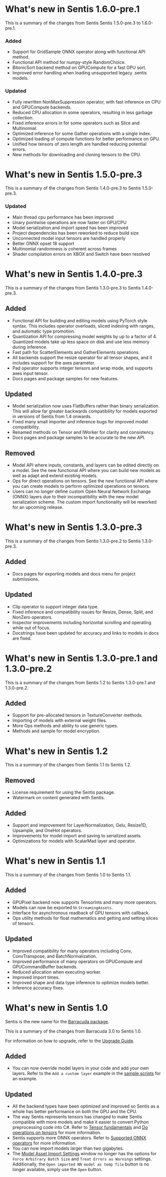 # What's new in Sentis 1.6.0-pre.1

This is a summary of the changes from Sentis Sentis 1.5.0-pre.3 to 1.6.0-pre.1.

### Added
- Support for GridSample ONNX operator along with functional API method.
- Functional API method for numpy-style RandomChoice.
- BitonicSort backend method on GPUCompute for a fast GPU sort.
- Improved error handling when loading unsupported legacy .sentis models.

### Updated
- Fully rewritten NonMaxSuppression operator, with fast inference on CPU and GPUCompute backends.
- Reduced CPU allocation in some operators, resulting in less garbage collection.
- Fixed inference errors in for some operators such as Slice and Multinomial.
- Optimized inference for some Gather operations with a single index.
- Optimized loading of compute functions for better performance on GPU.
- Unified how tensors of zero length are handled reducing potential errors.
- New methods for downloading and cloning tensors to the CPU.

# What's new in Sentis 1.5.0-pre.3

This is a summary of the changes from Sentis 1.4.0-pre.3 to Sentis 1.5.0-pre.3.

### Updated
- Main thread cpu performance has been improved
- Unary pointwise operations are now faster on GPU/CPU
- Model serialization and import speed has been improved
- Project dependencies has been reworked to reduce build size
- Unconnected model input tensors are handled properly
- Better ONNX opset 18 support
- Multinomial randomness is coherent across frames
- Shader compilation errors on XBOX and Switch have been resolved

# What's new in Sentis 1.4.0-pre.3

This is a summary of the changes from Sentis 1.3.0-pre.3 to Sentis 1.4.0-pre.3.

## Added

- Functional API for building and editing models using PyTorch style syntax. This includes operator overloads, sliced indexing with ranges, and automatic type promotion.
- Quantization API for compressing model weights by up to a factor of 4. Quantized models take up less space on disk and use less memory during inference.
- Fast path for ScatterElements and GatherElements operations.
- All backends support the resize operator for all tensor shapes, and it includes support for the axes parameter.
- Pad operator supports integer tensors and wrap mode, and supports axes input tensor.
- Docs pages and package samples for new features.

## Updated

- Model serialization now uses FlatBuffers rather than binary serialization. This will allow far greater backwards compatibility for models exported in versions of Sentis from 1.4 onwards.
- Fixed many small importer and inference bugs for improved model compatibility.
- Renamed methods on Tensor and IWorker for clarity and consistency.
- Docs pages and package samples to be accurate to the new API.

## Removed

- Model API where inputs, constants, and layers can be edited directly on a model. See the new functional API where you can build new models as well as adapt and extend existing models.
- Ops for direct operations on tensors. See the new functional API where you can create models to perform optimized operations on tensors.
- Users can no longer define custom Open Neural Network Exchange (ONNX) layers due to their incompatibility with the new model serialization scheme. The custom import functionality will be reworked for an upcoming release.

# What's new in Sentis 1.3.0-pre.3

This is a summary of the changes from Sentis 1.3.0-pre.2 to Sentis 1.3.0-pre.3.

## Added

- Docs pages for exporting models and docs menu for project submissions.

## Updated

- Clip operator to support integer data type.
- Fixed inference and compatibility issues for Resize, Dense, Split, and NonZero operators.
- Inspector improvements including horizontal scrolling and operating while out of focus.
- Docstrings have been updated for accuracy and links to models in docs are fixed.

# What's new in Sentis 1.3.0-pre.1 and 1.3.0-pre.2

This is a summary of the changes from Sentis 1.2 to Sentis 1.3.0-pre.1 and 1.3.0-pre.2.

## Added

- Support for pre-allocated tensors in TextureConverter methods.
- Importing of models with external weight files.
- More Ops methods and ability to use generic types.
- Methods and sample for model encryption.

# What's new in Sentis 1.2

This is a summary of the changes from Sentis 1.1 to Sentis 1.2.

## Removed

- License requirement for using the Sentis package.
- Watermark on content generated with Sentis.

## Added

- Support and improvement for LayerNormalization, Gelu, Resize1D, Upsample, and OneHot operators.
- Improvements for model import and saving to serialized assets.
- Optimizations for models with ScalarMad layer and operator.

# What's new in Sentis 1.1

This is a summary of the changes from Sentis 1.0 to Sentis 1.1.

## Added

- GPUPixel backend now supports TensorInts and many more operators.
- Models can now be exported to `StreamingAssets`.
- Interface for asynchronous readback of GPU tensors with callback.
- Ops utility methods for float mathematics and getting and setting slices of tensors.

## Updated

- Improved compatibility for many operators including Conv, ConvTranspose, and BatchNormalization.
- Improved performance of many operators on GPUCompute and GPUCommandBuffer backends.
- Reduced allocation when executing worker.
- Improved import times.
- Improved shape and data type inference to optimize models better.
- Inference accuracy fixes.

# What's new in Sentis 1.0

Sentis is the new name for the [Barracuda package](https://docs.unity3d.com/Packages/com.unity.barracuda@3.0/manual/index.html).

This is a summary of the changes from Barracuda 3.0 to Sentis 1.0.

For information on how to upgrade, refer to the [Upgrade Guide](upgrade-guide.md).

## Added

- You can now override model layers in your code and add your own layers. Refer to the `Add a custom layer` example in the [sample scripts](package-samples.md) for an example.


## Updated

- All the backend types have been optimized and improved so Sentis as a whole has better performance on both the GPU and the CPU.
- The way Sentis represents tensors has changed to make Sentis compatible with more models and make it easier to convert Python preprocessing code into C#. Refer to [Tensor fundamentals](tensor-fundamentals.md) and [Do operations on tensors](do-operations-on-tensors.md) for more information.
- Sentis supports more ONNX operators. Refer to [Supported ONNX operators](supported-operators.md) for more information.
- You can now import models larger than two gigabytes.
- The [Model Asset Import Settings](onnx-model-importer-properties.md) window no longer has the options for `Force Arbitrary Batch Size` and `Treat Errors as Warnings` settings. Additionally, the `Open imported NN model as temp file` button is no longer available, simply use the `Open` button.
